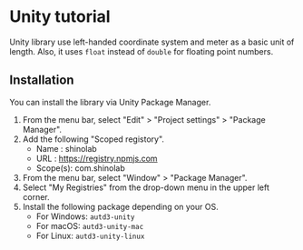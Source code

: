# Unity tutorial

Unity library use left-handed coordinate system and meter as a basic unit of length.
Also, it uses `float` instead of `double` for floating point numbers.

## Installation

You can install the library via Unity Package Manager.

1. From the menu bar, select "Edit" > "Project settings" > "Package Manager".
1. Add the following "Scoped registory".
    - Name    : shinolab
    - URL     : https://registry.npmjs.com
    - Scope(s): com.shinolab
1. From the menu bar, select "Window" > "Package Manager".
1. Select "My Registries" from the drop-down menu in the upper left corner.
1. Install the following package depending on your OS.
    - For Windows: `autd3-unity`
    - For macOS: `autd3-unity-mac`
    - For Linux: `autd3-unity-linux`
